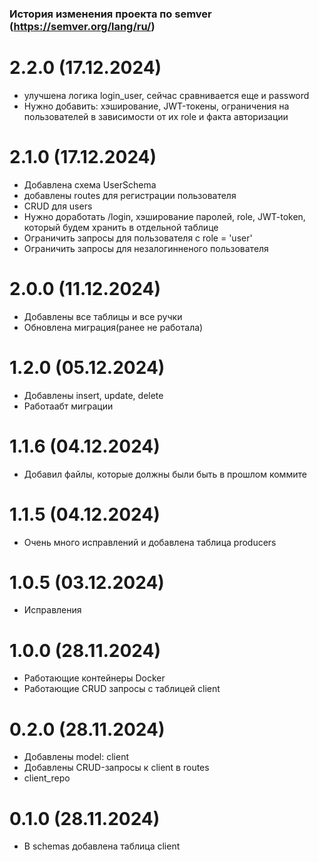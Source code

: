 ### История изменения проекта по semver (https://semver.org/lang/ru/)

# 2.2.0 (17.12.2024)
- улучшена логика login_user, сейчас сравнивается еще и password
- Нужно добавить: хэширование, JWT-токены, ограничения на пользователей в зависимости от их role и факта авторизации

# 2.1.0 (17.12.2024)
- Добавлена схема UserSchema
- добавлены routes для регистрации пользователя
- CRUD для users
- Нужно доработать /login, хэширование паролей, role, JWT-token, который будем хранить в отдельной таблице
- Ограничить запросы для пользователя с role = 'user'
- Ограничить запросы для незалогинненого пользователя

# 2.0.0 (11.12.2024)
- Добавлены все таблицы и все ручки
- Обновлена миграция(ранее не работала)

# 1.2.0 (05.12.2024)
- Добавлены insert, update, delete
- Работаабт миграции

# 1.1.6 (04.12.2024)
- Добавил файлы, которые должны были быть в прошлом коммите

# 1.1.5 (04.12.2024)
- Очень много исправлений и добавлена таблица producers

# 1.0.5 (03.12.2024)
- Исправления

# 1.0.0 (28.11.2024)
- Работающие контейнеры Docker
- Работающие CRUD запросы с таблицей client

# 0.2.0 (28.11.2024)
- Добавлены model: client
- Добавлены CRUD-запросы к client в routes
- client_repo

# 0.1.0 (28.11.2024)
- В schemas добавлена таблица client